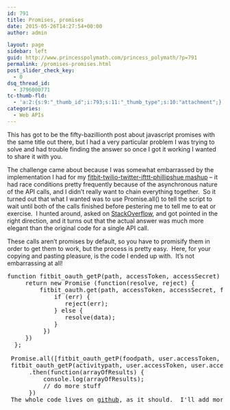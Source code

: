 ```yaml
---
id: 791
title: Promises, promises
date: 2015-05-26T14:27:54+00:00
author: admin

layout: page
sidebar: left
guid: http://www.princesspolymath.com/princess_polymath/?p=791
permalink: /promises-promises.html
post_slider_check_key:
  - 0
dsq_thread_id:
  - 3796000771
tc-thumb-fld:
  - 'a:2:{s:9:"_thumb_id";i:793;s:11:"_thumb_type";s:10:"attachment";}'
categories:
  - Web APIs
---
```

This has got to be the fifty-bazillionth post about javascript promises with the same title out there, but I had a very particular problem I was trying to solve and had trouble finding the answer so once I got it working I wanted to share it with you.

The challenge came about because I was somewhat embarrassed by the implementation I had for my [fitbit-twilio-twitter-ifttt-phillipshue mashup](http://www.princesspolymath.com/princess_polymath/?p=787) &#8211; it had race conditions pretty frequently because of the asynchronous nature of the API calls, and I didn&#8217;t really want to chain everything together.  So it turned out that what I wanted was to use Promise.all() to tell the script to wait until both of the calls finished before pestering me to tell me to eat or exercise.  I hunted around, asked on [StackOverflow](http://stackoverflow.com/questions/30428045/using-promise-all-for-multiple-http-oauth-queries), and got pointed in the right direction, and it turns out that the actual answer was much more elegant than the original code for a single API call.

These calls aren&#8217;t promises by default, so you have to promisify them in order to get them to work, but the process is pretty easy.  Here, for your copying and pasting pleasure, is the code I ended up with.  It&#8217;s not embarrassing at all!

<pre>function fitbit_oauth_getP(path, accessToken, accessSecret) {
     return new Promise (function(resolve, reject) {
         fitbit_oauth.get(path, accessToken, accessSecret, function(err, data, res) {
             if (err) {
                reject(err);
             } else {
                resolve(data);
             }
          })
     })
  };

 Promise.all([fitbit_oauth_getP(foodpath, user.accessToken, user.accessSecret), 
 fitbit_oauth_getP(activitypath, user.accessToken, user.accessSecret)])
      .then(function(arrayOfResults) {
          console.log(arrayOfResults);
          // do more stuff
      })
 The whole code lives on <a href="https://github.com/synedra/fitfood">github</a>, as it should.  I'll add more functionality later, but for now, this should help you get started if you're trying to make a couple of web calls to APIs and process the results in one big clump at the end.</pre>